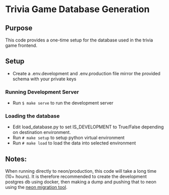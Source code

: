 # Trivia Game Database Generation

## Purpose
This code provides a one-time setup for the database used in the trivia game frontend.

## Setup
- Create a .env.development and .env.production file mirror the provided schema with your private keys
### Running Development Server
- Run `$ make serve` to run the development server
### Loading the database
- Edit load_database.py to set IS_DEVELOPMENT to True/False depending on destination environment.
- Run `# make setup` to setup python virtual environment
- Run `# make load` to load the data into selected environment

## Notes:
When running directly to neon/production, this code will take a long time (10+ hours). It is therefore recommended to create the development postgres db using docker, then making a dump and pushing that to neon using the [neon migration tool](https://neon.com/docs/import/migrate-from-postgres).
